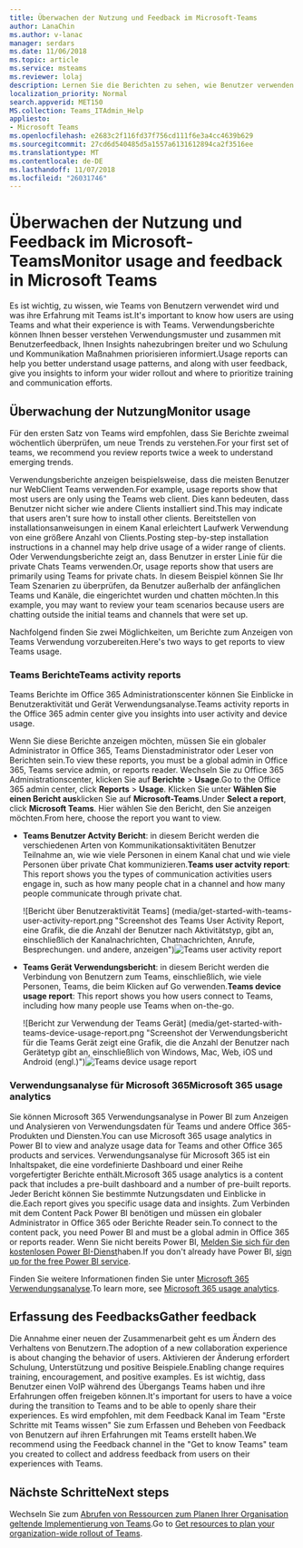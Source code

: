 ```yaml
---
title: Überwachen der Nutzung und Feedback im Microsoft-Teams
author: LanaChin
ms.author: v-lanac
manager: serdars
ms.date: 11/06/2018
ms.topic: article
ms.service: msteams
ms.reviewer: lolaj
description: Lernen Sie die Berichten zu sehen, wie Benutzer verwenden die Microsoft-Teams und Erfassung des Feedbacks auf Benutzererlebnis verfügbaren Optionen aus.
localization_priority: Normal
search.appverid: MET150
MS.collection: Teams_ITAdmin_Help
appliesto:
- Microsoft Teams
ms.openlocfilehash: e2683c2f116fd37f756cd111f6e3a4cc4639b629
ms.sourcegitcommit: 27cd6d540485d5a1557a6131612894ca2f3516ee
ms.translationtype: MT
ms.contentlocale: de-DE
ms.lasthandoff: 11/07/2018
ms.locfileid: "26031746"
---
```

# <a name="monitor-usage-and-feedback-in-microsoft-teams"></a><span data-ttu-id="4a603-103">Überwachen der Nutzung und Feedback im Microsoft-Teams</span><span class="sxs-lookup"><span data-stu-id="4a603-103">Monitor usage and feedback in Microsoft Teams</span></span>
<span data-ttu-id="4a603-104">Es ist wichtig, zu wissen, wie Teams von Benutzern verwendet wird und was ihre Erfahrung mit Teams ist.</span><span class="sxs-lookup"><span data-stu-id="4a603-104">It's important to know how users are using Teams and what their experience is with Teams.</span></span> <span data-ttu-id="4a603-105">Verwendungsberichte können Ihnen besser verstehen Verwendungsmuster und zusammen mit Benutzerfeedback, Ihnen Insights nahezubringen breiter und wo Schulung und Kommunikation Maßnahmen priorisieren informiert.</span><span class="sxs-lookup"><span data-stu-id="4a603-105">Usage reports can help you better understand usage patterns, and along with user feedback, give you insights to inform your wider rollout and where to prioritize training and communication efforts.</span></span>

## <a name="monitor-usage"></a><span data-ttu-id="4a603-106">Überwachung der Nutzung</span><span class="sxs-lookup"><span data-stu-id="4a603-106">Monitor usage</span></span>
<span data-ttu-id="4a603-107">Für den ersten Satz von Teams wird empfohlen, dass Sie Berichte zweimal wöchentlich überprüfen, um neue Trends zu verstehen.</span><span class="sxs-lookup"><span data-stu-id="4a603-107">For your first set of teams, we recommend you review reports twice a week to understand emerging trends.</span></span> 

<span data-ttu-id="4a603-108">Verwendungsberichte anzeigen beispielsweise, dass die meisten Benutzer nur WebClient Teams verwenden.</span><span class="sxs-lookup"><span data-stu-id="4a603-108">For example, usage reports show that most users are only using the Teams web client.</span></span> <span data-ttu-id="4a603-109">Dies kann bedeuten, dass Benutzer nicht sicher wie andere Clients installiert sind.</span><span class="sxs-lookup"><span data-stu-id="4a603-109">This may indicate that users aren't sure how to install other clients.</span></span> <span data-ttu-id="4a603-110">Bereitstellen von installationsanweisungen in einem Kanal erleichtert Laufwerk Verwendung von eine größere Anzahl von Clients.</span><span class="sxs-lookup"><span data-stu-id="4a603-110">Posting step-by-step installation instructions in a channel may help drive usage of a wider range of clients.</span></span> <span data-ttu-id="4a603-111">Oder Verwendungsberichte zeigt an, dass Benutzer in erster Linie für die private Chats Teams verwenden.</span><span class="sxs-lookup"><span data-stu-id="4a603-111">Or, usage reports show that users are primarily using Teams for private chats.</span></span> <span data-ttu-id="4a603-112">In diesem Beispiel können Sie Ihr Team Szenarien zu überprüfen, da Benutzer außerhalb der anfänglichen Teams und Kanäle, die eingerichtet wurden und chatten möchten.</span><span class="sxs-lookup"><span data-stu-id="4a603-112">In this example, you may want to review your team scenarios because users are chatting outside the initial teams and channels that were set up.</span></span> 

<span data-ttu-id="4a603-113">Nachfolgend finden Sie zwei Möglichkeiten, um Berichte zum Anzeigen von Teams Verwendung vorzubereiten.</span><span class="sxs-lookup"><span data-stu-id="4a603-113">Here's two ways to get reports to view Teams usage.</span></span> 

### <a name="teams-activity-reports"></a><span data-ttu-id="4a603-114">Teams Berichte</span><span class="sxs-lookup"><span data-stu-id="4a603-114">Teams activity reports</span></span> 
<span data-ttu-id="4a603-115">Teams Berichte im Office 365 Administrationscenter können Sie Einblicke in Benutzeraktivität und Gerät Verwendungsanalyse.</span><span class="sxs-lookup"><span data-stu-id="4a603-115">Teams activity reports in the Office 365 admin center give you insights into user activity and device usage.</span></span> 

<span data-ttu-id="4a603-116">Wenn Sie diese Berichte anzeigen möchten, müssen Sie ein globaler Administrator in Office 365, Teams Dienstadministrator oder Leser von Berichten sein.</span><span class="sxs-lookup"><span data-stu-id="4a603-116">To view these reports, you must be a global admin in Office 365, Teams service admin, or reports reader.</span></span> <span data-ttu-id="4a603-117">Wechseln Sie zu Office 365 Administrationscenter, klicken Sie auf **Berichte** > **Usage**.</span><span class="sxs-lookup"><span data-stu-id="4a603-117">Go to the Office 365 admin center, click **Reports** > **Usage**.</span></span> <span data-ttu-id="4a603-118">Klicken Sie unter **Wählen Sie einen Bericht aus**klicken Sie auf **Microsoft-Teams**.</span><span class="sxs-lookup"><span data-stu-id="4a603-118">Under **Select a report**, click **Microsoft Teams**.</span></span> <span data-ttu-id="4a603-119">Hier wählen Sie den Bericht, den Sie anzeigen möchten.</span><span class="sxs-lookup"><span data-stu-id="4a603-119">From here, choose the report you want to view.</span></span>

- <span data-ttu-id="4a603-120">**Teams Benutzer Actvity Bericht**: in diesem Bericht werden die verschiedenen Arten von Kommunikationsaktivitäten Benutzer Teilnahme an, wie wie viele Personen in einem Kanal chat und wie viele Personen über private Chat kommunizieren.</span><span class="sxs-lookup"><span data-stu-id="4a603-120">**Teams user actvity report**: This report shows you the types of communication activities users engage in, such as how many people chat in a channel and how many people communicate through private chat.</span></span>  

    <span data-ttu-id="4a603-121">![Bericht über Benutzeraktivität Teams] (media/get-started-with-teams-user-activity-report.png "Screenshot des Teams User Activity Report, eine Grafik, die die Anzahl der Benutzer nach Aktivitätstyp, gibt an, einschließlich der Kanalnachrichten, Chatnachrichten, Anrufe, Besprechungen. und andere, anzeigen")</span><span class="sxs-lookup"><span data-stu-id="4a603-121">![Teams user activity report](media/get-started-with-teams-user-activity-report.png "Screen shot of the Teams user activity report, showing a graph that indicates the number of users by activity type, which includes channel messages, chat messages, calls, meetings. and other")</span></span> 
- <span data-ttu-id="4a603-122">**Teams Gerät Verwendungsbericht**: in diesem Bericht werden die Verbindung von Benutzern zum Teams, einschließlich, wie viele Personen, Teams, die beim Klicken auf Go verwenden.</span><span class="sxs-lookup"><span data-stu-id="4a603-122">**Teams device usage report**: This report shows you how users connect to Teams, including how many people use Teams when on-the-go.</span></span>

     <span data-ttu-id="4a603-123">![Bericht zur Verwendung der Teams Gerät] (media/get-started-with-teams-device-usage-report.png "Screenshot der Verwendungsbericht für die Teams Gerät zeigt eine Grafik, die die Anzahl der Benutzer nach Gerätetyp gibt an, einschließlich von Windows, Mac, Web, iOS und Android (engl.)")</span><span class="sxs-lookup"><span data-stu-id="4a603-123">![Teams device usage report](media/get-started-with-teams-device-usage-report.png "Screen shot of the Teams device usage report, showing a graph that indicates the number of users by device type, which includes Windows, Mac, web, iOS, and Android")</span></span>  

### <a name="microsoft-365-usage-analytics"></a><span data-ttu-id="4a603-124">Verwendungsanalyse für Microsoft 365</span><span class="sxs-lookup"><span data-stu-id="4a603-124">Microsoft 365 usage analytics</span></span>

<span data-ttu-id="4a603-125">Sie können Microsoft 365 Verwendungsanalyse in Power BI zum Anzeigen und Analysieren von Verwendungsdaten für Teams und andere Office 365-Produkten und Diensten.</span><span class="sxs-lookup"><span data-stu-id="4a603-125">You can use Microsoft 365 usage analytics in Power BI to view and analyze usage data for Teams and other Office 365 products and services.</span></span> <span data-ttu-id="4a603-126">Verwendungsanalyse für Microsoft 365 ist ein Inhaltspaket, die eine vordefinierte Dashboard und einer Reihe vorgefertigter Berichte enthält.</span><span class="sxs-lookup"><span data-stu-id="4a603-126">Microsoft 365 usage analytics is a content pack that includes a pre-built dashboard and a number of pre-built reports.</span></span> <span data-ttu-id="4a603-127">Jeder Bericht können Sie bestimmte Nutzungsdaten und Einblicke in die.</span><span class="sxs-lookup"><span data-stu-id="4a603-127">Each report gives you specific usage data and insights.</span></span> <span data-ttu-id="4a603-128">Zum Verbinden mit dem Content Pack Power BI benötigen und müssen ein globaler Administrator in Office 365 oder Berichte Reader sein.</span><span class="sxs-lookup"><span data-stu-id="4a603-128">To connect to the content pack, you need Power BI and must be a global admin in Office 365 or reports reader.</span></span> <span data-ttu-id="4a603-129">Wenn Sie nicht bereits Power BI, [Melden Sie sich für den kostenlosen Power BI-Dienst](https://powerbi.microsoft.com)haben.</span><span class="sxs-lookup"><span data-stu-id="4a603-129">If you don't already have Power BI, [sign up for the free Power BI service](https://powerbi.microsoft.com).</span></span> 

<span data-ttu-id="4a603-130">Finden Sie weitere Informationen finden Sie unter [Microsoft 365 Verwendungsanalyse](https://support.office.com/article/Microsoft-365-usage-analytics-77ff780d-ab19-4553-adea-09cb65ad0f1f).</span><span class="sxs-lookup"><span data-stu-id="4a603-130">To learn more, see [Microsoft 365 usage analytics](https://support.office.com/article/Microsoft-365-usage-analytics-77ff780d-ab19-4553-adea-09cb65ad0f1f).</span></span> 

## <a name="gather-feedback"></a><span data-ttu-id="4a603-131">Erfassung des Feedbacks</span><span class="sxs-lookup"><span data-stu-id="4a603-131">Gather feedback</span></span>
<span data-ttu-id="4a603-132">Die Annahme einer neuen der Zusammenarbeit geht es um Ändern des Verhaltens von Benutzern.</span><span class="sxs-lookup"><span data-stu-id="4a603-132">The adoption of a new collaboration experience is about changing the behavior of users.</span></span> <span data-ttu-id="4a603-133">Aktivieren der Änderung erfordert Schulung, Unterstützung und positive Beispiele.</span><span class="sxs-lookup"><span data-stu-id="4a603-133">Enabling change requires training, encouragement, and positive examples.</span></span> <span data-ttu-id="4a603-134">Es ist wichtig, dass Benutzer einen VoIP während des Übergangs Teams haben und ihre Erfahrungen offen freigeben können.</span><span class="sxs-lookup"><span data-stu-id="4a603-134">It's important for users to have a voice during the transition to Teams and to be able to openly share their experiences.</span></span> <span data-ttu-id="4a603-135">Es wird empfohlen, mit dem Feedback Kanal im Team "Erste Schritte mit Teams wissen" Sie zum Erfassen und Beheben von Feedback von Benutzern auf ihren Erfahrungen mit Teams erstellt haben.</span><span class="sxs-lookup"><span data-stu-id="4a603-135">We recommend using the Feedback channel in the "Get to know Teams" team you created to collect and address feedback from users on their experiences with Teams.</span></span> 

## <a name="next-steps"></a><span data-ttu-id="4a603-136">Nächste Schritte</span><span class="sxs-lookup"><span data-stu-id="4a603-136">Next steps</span></span>
<span data-ttu-id="4a603-137">Wechseln Sie zum [Abrufen von Ressourcen zum Planen Ihrer Organisation geltende Implementierung von Teams](get-started-with-teams-resources-for-org-wide-rollout.md).</span><span class="sxs-lookup"><span data-stu-id="4a603-137">Go to [Get resources to plan your organization-wide rollout of Teams](get-started-with-teams-resources-for-org-wide-rollout.md).</span></span>
